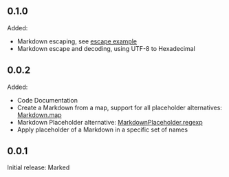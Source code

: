 ## 0.1.0

Added:
- Markdown escaping, see [escape example](https://github.com/DrafaKiller/Markdown-dart/blob/main/example/escape.dart)
- Markdown escape and decoding, using UTF-8 to Hexadecimal

## 0.0.2

Added:
- Code Documentation
- Create a Markdown from a map, support for all placeholder alternatives: [Markdown.map](https://pub.dev/documentation/marked/latest/marked/Markdown/Markdown.map.html)
- Markdown Placeholder alternative: [MarkdownPlaceholder.regexp](https://pub.dev/documentation/marked/latest/marked/MarkdownPlaceholder/MarkdownPlaceholder.regexp.html)
- Apply placeholder of a Markdown in a specific set of names

## 0.0.1

Initial release: Marked